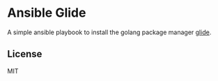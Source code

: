 Ansible Glide
=============

A simple ansible playbook to install the golang package manager [glide](github.com/Masterminds/glide).

License
-------

MIT
